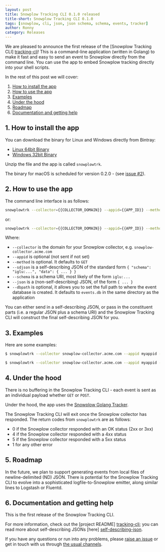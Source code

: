 ```yaml
---
layout: post
title: Snowplow Tracking CLI 0.1.0 released
title-short: Snowplow Tracking CLI 0.1.0
tags: [snowplow, cli, json, json schema, schema, events, tracker]
author: Ronny
category: Releases
---
```


We are pleased to announce the first release of the [Snowplow Tracking CLI] [tracking-cli]! This is a command-line application (written in Golang) to make it fast and easy to send an event to Snowplow directly from the command line. You can use the app to embed Snowplow tracking directly into your shell scripts.

In the rest of this post we will cover:

1. [How to install the app](/blog/2016/08/04/snowplow-tracking-cli-0.1.0-released/#how-to-install)
2. [How to use the app](/blog/2016/08/04/snowplow-tracking-cli-0.1.0-released/#how-to-use)
3. [Examples](/blog/2016/08/04/snowplow-tracking-cli-0.1.0-released/#examples)
4. [Under the hood](/blog/2016/08/04/snowplow-tracking-cli-0.1.0-released/#under-the-hood)
5. [Roadmap](/blog/2016/08/04/snowplow-tracking-cli-0.1.0-released/#roadmap)
6. [Documentation and getting help](/blog/2016/08/04/snowplow-tracking-cli-0.1.0-released/#docs-help)

<!--more-->

<h2 id="how-to-install">1. How to install the app</h2>

You can download the binary for Linux and Windows directly from Bintray:

* [Linux 64bit Binary][linux-binary]
* [Windows 32bit Binary][windows-binary]

Unzip the file and the app is called `snowplowtrk`.

The binary for macOS is scheduled for version 0.2.0 - (see [issue #2][issue-2]).

<h2 id="how-to-use">2. How to use the app</h2>

The command line interface is as follows:

```bash
snowplowtrk --collector={{COLLECTOR_DOMAIN}} --appid={{APP_ID}} --method=[POST|GET] --sdjson={{SELF_DESC_JSON}}
```
    
or:

```bash
snowplowtrk --collector={{COLLECTOR_DOMAIN}} --appid={{APP_ID}} --method=[POST|GET] --schema={{SCHEMA_URI}} --json={{JSON}}
```

Where:

* `--collector` is the domain for your Snowplow collector, e.g. `snowplow-collector.acme.com`
* `--appid` is optional (not sent if not set)
* `--method` is optional. It defaults to `GET`
* `--sdjson` is a self-describing JSON of the standard form `{ "schema": "iglu:...", "data": { ... } }`
* `--schema` is a schema URI, most likely of the form `iglu:...`
* `--json` is a (non-self-describing) JSON, of the form `{ ... }`
* `--dbpath` is optional, it allows you to set the full path to where the event database is created. It defaults to `events.db` in the same directory as the application

You can either send in a self-describing JSON, or pass in the constituent parts (i.e. a regular JSON plus a schema URI) and the Snowplow Tracking CLI will construct the final self-describing JSON for you.

<h2 id="examples">3. Examples</h2>

Here are some examples:

```bash
$ snowplowtrk --collector snowplow-collector.acme.com --appid myappid --method POST --schema iglu:com.snowplowanalytics.snowplow/event/jsonschema/1-0-0 --json "{\"hello\":\"world\"}" 
```

```bash
$ snowplowtrk --collector snowplow-collector.acme.com --appid myappid --method POST --sdjson "{\"schema\":\"iglu:com.snowplowanalytics.snowplow/event/jsonschema/1-0-0\", \"data\":{\"hello\":\"world\"}}"
```

<h2 id="under-the-hood">4. Under the hood</h2>

There is no buffering in the Snowplow Tracking CLI - each event is sent as an individual payload whether `GET` or `POST`.

Under the hood, the app uses the [Snowplow Golang Tracker][golang-tracker].

The Snowplow Tracking CLI will exit once the Snowplow collector has responded. The return codes from `snowplowtrk` are as follows:

* 0 if the Snowplow collector responded with an OK status (2xx or 3xx)
* 4 if the Snowplow collector responded with a 4xx status
* 5 if the Snowplow collector responded with a 5xx status
* 1 for any other error

<h2 id="roadmap">5. Roadmap</h2>

In the future, we plan to support generating events from local files of newline-delimited (ND) JSON. There is potential for the Snowplow Tracking CLI to evolve into a sophisticated logfile-to-Snowplow emitter, along similar lines to Logstash or Fluentd.

<h2 id="docs-help">6. Documentation and getting help</h2>

This is the first release of the Snowplow Tracking CLI.

For more information, check out the [project README] [tracking-cli]; you can read more about self-describing JSONs [here] [self-describing-json].

If you have any questions or run into any problems, please [raise an issue][tracking-cli-issues] or get in touch with us through [the usual channels][talk-to-us].

[tracking-cli]: https://github.com/snowplow/snowplow-tracking-cli
[tracking-cli-issues]: https://github.com/snowplow/snowplow-tracking-cli/issues
[talk-to-us]: https://github.com/snowplow/snowplow/wiki/Talk-to-us
[golang-tracker]: https://github.com/snowplow/snowplow-golang-tracker 
[self-describing-json]: http://snowplowanalytics.com/blog/2014/05/15/introducing-self-describing-jsons/
[linux-binary]: https://bintray.com/snowplow/snowplow-generic/download_file?file_path=snowplow_tracking_cli_0.1.0_linux_amd64.zip
[windows-binary]: https://bintray.com/snowplow/snowplow-generic/download_file?file_path=snowplow_tracking_cli_0.1.0_windows_386.zip
[issue-2]: https://github.com/snowplow/snowplow-tracking-cli/issues/2
